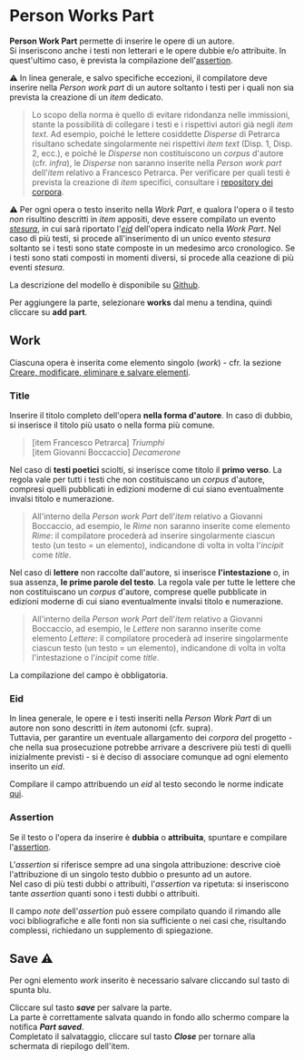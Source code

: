 # Person Works Part

**Person Work Part** permette di inserire le opere di un autore.  
Si inseriscono anche i testi non letterari e le opere dubbie e/o attribuite. In quest'ultimo caso, è prevista la compilazione dell'[assertion](Assertion_Brick).

⚠️ In linea generale, e salvo specifiche eccezioni, il compilatore deve inserire nella _Person work part_ di un autore soltanto i testi per i quali non sia prevista la creazione di un _item_ dedicato. 
> Lo scopo della norma è quello di evitare ridondanza nelle immissioni, stante la possibilità di collegare i testi e i rispettivi autori già negli _item text_. Ad esempio, poiché le lettere cosiddette _Disperse_ di Petrarca risultano schedate singolarmente nei rispettivi _item text_ (Disp. 1, Disp. 2, ecc.), e poiché le _Disperse_ non costituiscono un _corpus_ d'autore (cfr. _infra_), le _Disperse_ non saranno inserite nella _Person work part_ dell'_item_ relativo a Francesco Petrarca. Per verificare per quali testi è prevista la creazione di _item_ specifici, consultare i [repository dei corpora](repository.md).

⚠️ Per ogni opera o testo inserito nella _Work Part_, e qualora l'opera o il testo *non* risultino descritti in _item_ appositi, deve essere compilato un evento [_stesura_](https://github.com/petrarchsitinera/linee-guida/blob/main/docs/Events_Thesaurus.md#stesura), in cui sarà riportato l'[_eid_](identifiers.md) dell'opera indicato nella _Work Part_. Nel caso di più testi, si procede all'inserimento di un unico evento _stesura_ soltanto se i testi sono state composte in un medesimo arco cronologico. Se i testi sono stati composti in momenti diversi, si procede alla ceazione di più eventi _stesura_.   

La descrizione del modello è disponibile su [Github](https://github.com/vedph/cadmus-itinera#personworkspart).

Per aggiungere la parte, selezionare **works** dal menu a tendina, quindi cliccare su **add part**.  

##  Work
Ciascuna opera è inserita come elemento singolo (_work_) - cfr. la sezione [Creare, modificare, eliminare e salvare elementi](Editor_Brick.md).

###  Title
Inserire il titolo completo dell'opera **nella forma d'autore**. In caso di dubbio, si inserisce il titolo più usato o nella forma più comune. 

> [item Francesco Petrarca] _Triumphi_    
> [item Giovanni Boccaccio] _Decamerone_  

Nel caso di **testi poetici** sciolti, si inserisce come titolo il **primo verso**. La regola vale per tutti i testi che non costituiscano un _corpus_ d'autore, compresi quelli pubblicati in edizioni moderne di cui siano eventualmente invalsi titolo e numerazione.

> All'interno della _Person work Part_ dell'_item_ relativo a Giovanni Boccaccio, ad esempio, le _Rime_ non saranno inserite come elemento _Rime_: il compilatore procederà ad inserire singolarmente ciascun testo (un testo = un elemento), indicandone di volta in volta l'_incipit_ come _title_.
 
Nel caso di **lettere** non raccolte dall'autore, si inserisce **l'intestazione** o, in sua assenza, **le prime parole del testo**. La regola vale per tutte le lettere che non costituiscano un _corpus_ d'autore, comprese quelle pubblicate in edizioni moderne di cui siano eventualmente invalsi titolo e numerazione.

> All'interno della _Person work Part_ dell'_item_ relativo a Giovanni Boccaccio, ad esempio, le _Lettere_ non saranno inserite come elemento _Lettere_: il compilatore procederà ad inserire singolarmente ciascun testo (un testo = un elemento), indicandone di volta in volta l'intestazione o l'_incipit_ come _title_.


La compilazione del campo è obbligatoria.  

### Eid

In linea generale, le opere e i testi inseriti nella _Person Work Part_ di un autore non sono descritti in _item_ autonomi (cfr. supra).  
Tuttavia, per garantire un eventuale allargamento dei _corpora_ del progetto - che nella sua prosecuzione potrebbe arrivare a descrivere più testi di quelli inizialmente previsti - si è deciso di associare comunque ad ogni elemento inserito un _eid_.

Compilare il campo attribuendo un _eid_ al testo secondo le norme indicate [qui](identifiers.md#attribuire-un-eid).  


###  Assertion  
Se il testo o l'opera da inserire è **dubbia** o **attribuita**, spuntare e compilare l'[assertion](Assertion_Brick).

L'_assertion_ si riferisce sempre ad una singola attribuzione: descrive cioè l'attribuzione di un singolo testo dubbio o presunto ad un autore.  
Nel caso di più testi dubbi o attribuiti, l'_assertion_ va ripetuta: si inseriscono tante _assertion_ quanti sono i testi dubbi o attribuiti.  

Il campo _note_ dell'_assertion_ può essere compilato quando il rimando alle voci bibliografiche e alle fonti non sia sufficiente o nei casi che, risultando complessi, richiedano un supplemento di spiegazione.

## Save ⚠️ 

Per ogni elemento _work_ inserito è necessario salvare cliccando sul tasto di spunta blu.

Cliccare sul tasto **_save_** per salvare la parte.  
La parte è correttamente salvata quando in fondo allo schermo compare la notifica **_Part saved_**.  
Completato il salvataggio, cliccare sul tasto **_Close_** per tornare alla schermata di riepilogo dell'item.
